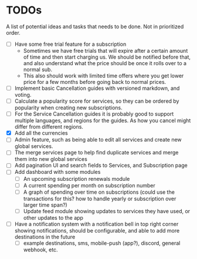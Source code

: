 # TODOs
A list of potential ideas and tasks that needs to be done. Not in prioritized order.

- [ ] Have some free trial feature for a subscription
  - Sometimes we have free trials that will expire after a certain amount of time and then start charging us. We should be notified before that, and also understand what the price should be once it rolls over to a normal sub.
  - This also should work with limited time offers where you get lower price for a few months before going back to normal prices.
- [ ] Implement basic Cancellation guides with versioned markdown, and voting.
- [ ] Calculate a popularity score for services, so they can be ordered by popularity when creating new subscriptions. 
- [ ] For the Service Cancellation guides it is probably good to support multiple languages, and regions for the guides. As how you cancel might differ from different regions.
- [x] Add all the currencies
- [ ] Admin feature, such as being able to edit all services and create new global services.
- [ ] The merge services page to help find duplicate services and merge them into new global services
- [ ] Add pagination UI and search fields to Services, and Subscription page
- [ ] Add dashboard with some modules
  - [ ] An upcoming subscription renewals module
  - [ ] A current spending per month on subscription number
  - [ ] A graph of spending over time on subscriptions (could use the transactions for this? how to handle yearly or subscription over larger time span?)
  - [ ] Update feed module showing updates to services they have used, or other updates to the app
- [ ] Have a notification system with a notification bell in top right corner showing notifications, should be configurable, and able to add more destinations in the future
  - [ ] example destinations, sms, mobile-push (app?), discord, general webhook, etc.